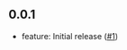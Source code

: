 ## 0.0.1
 - feature: Initial release ([#1](https://github.com/ranier-codegourmet/jitera-microservice/pull/1))